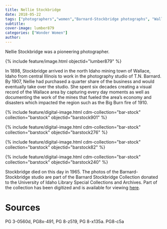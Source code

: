 ```yaml
---
title: Nellie Stockbridge
date: 2018-05-22
tags: ["photographers","women","Barnard-Stockbridge photographs", "Wallace"]
subtitle: 
cover-image: lumber879
categories: ["Wonder Women"]
author: 
---
```


Nellie Stockbridge was a pioneering photographer.

{% include feature/image.html objectid="lumber879" %}

In 1898, Stockbridge arrived in the north Idaho mining town
of Wallace, Idaho from central Illinois to work in the photography studio of
T.N. Barnard. By 1907, Nellie had purchased a quarter share of the business and
would eventually take over the studio. She spent six decades
creating a visual record of the Wallace area by capturing every day moments as
well as documenting the work of the mines that fueled the area’s economy and
disasters which impacted the region such as the Big Burn fire of 1910.

{% include feature/digital-image.html cdm-collection="bar-stock" collection="barstock" objectid="barstock901" %}

{% include feature/digital-image.html cdm-collection="bar-stock" collection="barstock" objectid="barstock276" %}

{% include feature/digital-image.html cdm-collection="bar-stock" collection="barstock" objectid="barstock82" %}

{% include feature/digital-image.html cdm-collection="bar-stock" collection="barstock" objectid="barstock240" %}

Stockbridge died on this day in 1965. The photos of the Barnard-Stockbridge studio are part of the Barnard Stockbridge Collection donated to the University of Idaho Library Special Collections and Archives. Part of the collection has been digitized and is available for viewing [here](https://www.lib.uidaho.edu/digital/barstock/).

# Sources

PG 3-0560d, PG8x-491, PG 8-z519, PG 8-x135a. PG8-c5a